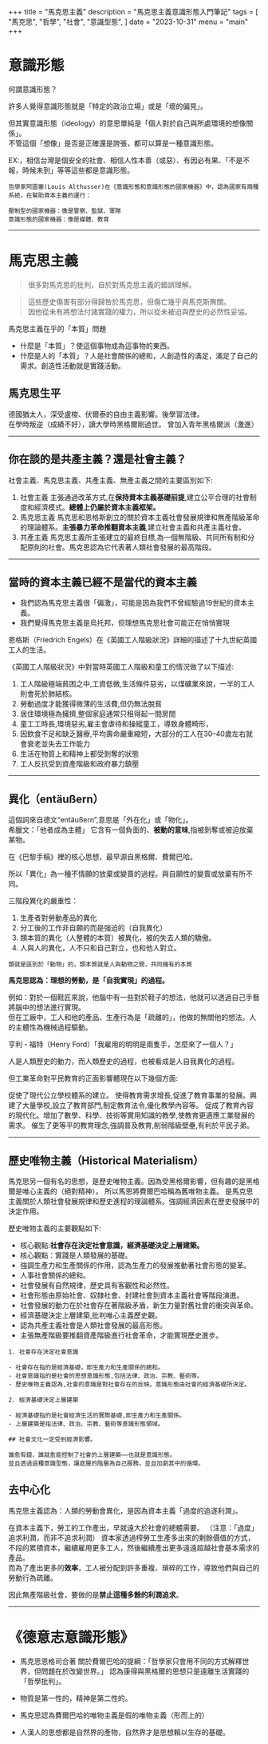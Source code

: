 +++
title = "馬克思主義"
description = "馬克思主義意識形態入門筆記"
tags = [
    "馬克思",
    "哲學",
    "社會",
    "意識型態",
]
date = "2023-10-31"
menu = "main"
+++

# 意識形態

何謂意識形態？  

許多人覺得意識形態就是「特定的政治立場」或是「壞的偏見」。  

但其實意識形態（ideology）的意思單純是「個人對於自己與所處環境的想像關係」。  
不管這個「想像」是否是正確還是誇張，都可以算是一種意識形態。

EX:，相信台灣是個安全的社會、相信人性本善（或惡）、有因必有果、「不是不報，時候未到」等等這些都是意識形態。

```tpl
哲學家阿圖塞(Louis Althusser)在《意識形態和意識形態的國家機器》中，認為國家有兩種系統，在幫助資本主義的運行：  

壓制型的國家機器：像是警察、監獄、軍隊
意識形態的國家機器：像是媒體、教育
```

---

# 馬克思主義
> 很多對馬克思的批判，自於對馬克思主義的錯誤理解。

> 這些歷史傷害有部分得歸咎於馬克思，但傷亡幾乎與馬克斯無關。  
> 因他從未有將想法付諸實踐的權力，所以從未被迫與歷史的必然性妥協。

馬克思主義在乎的「本質」問題
- 什麼是「本質」？使這個事物成為這事物的東西。
- 什麼是人的「本質」？人是社會關係的總和，人創造性的滿足，滿足了自己的需求。創造性活動就是實踐活動。

## 馬克思生平

德國猶太人，深受盧梭、伏爾泰的自由主義影響。後學習法律。  
在學時叛逆（成績不好），讀大學時黑格爾剛過世。
曾加入青年黑格爾派（激進）

---
## 你在談的是共產主義？還是社會主義？
社會主義、馬克思主義、共產主義、無產主義之間的主要區別如下:

1. 社會主義
主張通過改革方式,在**保持資本主義基礎前提**,建立公平合理的社會制度和經濟模式。**總體上仍屬於資本主義框架。**
2. 馬克思主義
馬克思和恩格斯創立的關於資本主義社會發展規律和無產階級革命的理論體系。**主張暴力革命推翻資本主義**,建立社會主義和共產主義社會。
3. 共產主義 
馬克思主義所主張建立的最終目標,為一個無階級、共同所有制和分配原則的社會。馬克思認為它代表著人類社會發展的最高階段。

---

## 當時的資本主義已經不是當代的資本主義

- 我們認為馬克思主義很「偏激」，可能是因為我們不曾經驗過19世紀的資本主義。
- 我們覺得馬克思主義是烏托邦，但理想馬克思社會可能正在悄悄實現

恩格斯（Friedrich Engels）在《英國工人階級狀況》詳細的描述了十九世紀英國工人的生活。

《英國工人階級狀況》中對當時英國工人階級和童工的情況做了以下描述:

1. 工人階級極端貧困之中,工資低微,生活條件惡劣，以煤礦業來說，一半的工人則會死於肺結核。
2. 勞動過度才能獲得微薄的生活費,但仍無法脫貧
3. 居住環境極為擁擠,整個家庭通常只租得起一間房間
4. 童工工時長,環境惡劣,雇主會虐待和操縱童工，導致身體畸形，
7. 因飲食不足和缺乏醫療,平均壽命嚴重縮短，大部分的工人在30–40歲左右就會衰老並失去工作能力
8. 生活在物質上和精神上都受剝奪的狀態
9. 工人反抗受到資產階級和政府暴力鎮壓

---

## 異化（entäußern）

這個詞來自德文“entäußern”,意思是「外在化」或「物化」。  
希臘文：「他者成為主體」
它含有一個負面的、**被動的意味**,指被剝奪或被迫放棄某物。

在《巴黎手稿》裡的核心思想，最早源自黑格爾、費爾巴哈。

所以「異化」為一種不情願的放棄或變賣的過程。與自願性的變賣或放棄有所不同。

三階段異化的嚴重性：
1. 生產者對勞動產品的異化
2. 分工後的工作非自願的而是強迫的（自我異化）
3. 類本質的異化（人整體的本質）被異化，被的失去人類的驕傲。
4. 人與人的異化，人不只和自己對立，也和他人對立。

```tpl
類就是區別於「動物」的，類本質就是人與動物之間，共同擁有的本質
```

**馬克思認為：理想的勞動，是「自我實現」的過程。**  

例如：對於一個鞋匠來說，他腦中有一些對於鞋子的想法，他就可以透過自己手藝將腦中的想法進行實現。  
但在工廠中，工人和他的產品、生產行為是「疏離的」，他做的無關他的想法。人的主體性為機械過程驅動。

亨利・福特（Henry Ford）「我雇用的明明是兩隻手，怎麼來了一個人？」

人是人類歷史的動力，而人類歷史的過程，也被看成是人自我異化的過程。


但工業革命對平民教育的正面影響體現在以下幾個方面:

促使了現代公立學校體系的建立。
使得教育需求增長,促進了教育事業的發展。興建了大量學校,設立了教育部門,制定教育法令,優化教學內容等。
促成了教育內容的現代化。增加了數學、科學、技術等實用知識的教學,使教育更適應工業發展的需求。
催生了更等平的教育理念,強調普及教育,削弱階級壁壘,有利於平民子弟。

---

## 歷史唯物主義（Historical Materialism）

馬克思另一個有名的思想，是歷史唯物主義。因為受黑格爾影響，但有趣的是黑格爾是唯心主義的（絕對精神）。
所以馬恩將費爾巴哈稱為舊唯物主義。
是馬克思主義關於人類社會發展規律和歷史進程的理論體系。強調經濟因素在歷史發展中的決定作用。

歷史唯物主義的主要觀點如下:

- 核心觀點:**社會存在決定社會意識，經濟基礎決定上層建築。**
- 核心觀點：實踐是人類發展的基礎。
- 強調生產力和生產關係的作用，認為生產力的發展推動著社會形態的變革。
- 人事社會關係的總和。
- 社會發展有自然規律，歷史具有客觀性和必然性。
- 社會形態由原始社會、奴隸社會、封建社會到資本主義社會等階段演進。
- 社會發展的動力在於社會存在著階級矛盾，新生力量對舊社會的衝突與革命。
- 經濟基礎決定上層建築,批判唯心主義歷史觀。
- 認為共產主義社會是人類社會發展的最高形態。
- 主張無產階級要推翻資產階級進行社會革命，才能實現歷史進步。

```
1. 社會存在決定社會意識

- 社會存在指的是經濟基礎，即生產力和生產關係的總和。
- 社會意識指的是社會的思想意識形態,包括法律、政治、宗教、藝術等。
- 歷史唯物主義認為,社會的意識是對社會存在的反映。意識形態由社會的經濟基礎所決定。

2. 經濟基礎決定上層建築

- 經濟基礎指的是社會經濟生活的實際基礎,即生產力和生產關係。
- 上層建築是指法律、政治、宗教、藝術等意識形態領域。

## 社會文化一定受到經濟影響。

誰愈有錢，誰就愈能控制了社會的上層建築——也就是意識形態。  
並且透過這種意識型態，讓底層的階層為自己服務，並且加劇其中的循環。
```
## 去中心化

馬克思主義認為：人類的勞動會異化，是因為資本主義「過度的追逐利潤」。  

在資本主義下，勞工的工作產出，早就遠大於社會的總體需要。 （注意：「過度」追求利潤，而非不追求利潤）
資本家透過榨勞工生產多出來的剩餘價值的方式，不段的累積資本，繼續雇用更多工人，然後繼續產出更多遠遠超越社會基本需求的產品。  
而為了產出更多的**效率**，工人被分配到許多重複、瑣碎的工作，導致他們與自己的勞動行為疏離。

因此無產階級社會，要做的是**禁止這種多餘的利潤追求**。

---

# 《德意志意識形態》

- 馬克思恩格司合著
關於費爾巴哈的提綱：「哲學家只會用不同的方式解釋世界，但問題在於改變世界。」
認為康得與黑格爾的思想只是遠離生活實踐的「哲學批判」。
- 物質是第一性的，精神是第二性的。

- 馬克思認為費爾巴哈的唯物主義是假的唯物主義（形而上的）

- 人漢人的思想都是自然界的產物，自然界才是思想賴以生存的基礎。
